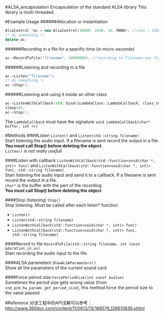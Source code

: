 #ALSA_encapsulation
Encapsulation of the standard ALSA library
This library is multi-threaded.

#Example Usage
######Allocation or instantiation
```cpp
AlsaControl *ac = new AlsaControl(16000, 2048, 16, MONO); //rate : 16000, frames: 2048, bits: 16
/* do something */
delete ac;
```

######Recording in a file for a specific time (in micro-seconds)
```cpp
ac->RecordToFile("filename", 10000000); //recording to filename.wav for 10 seconds
```

######Listening and recording to a file
```cpp
ac->Listen("filename");
/* do something */
ac->Stop();
```

######Listening and using it inside an other class
```cpp
ac->ListenWithCallback(std::bind(&LambdaClass::LambdaCallback, class_to_call, std::placeholders::_1, std::placeholders::_2), "filename");
sleep(8);
ac->Stop();
```

The `LambdaCallback` must have the signature `void LambdaCallback(char* buffer, int rc)`

#Methods
####Listen
`Listen()` and `Listen(std::string filename)`<br>
Start listening the audio input. If a filename is sent record the output in a file.<br>
**You must call Stop() before deleting the object**<br>
*`Listen()` is not really usefull*<br>

####Listen with callback
`ListenWithCallback(std::function<void(char *, int)> func)` and `ListenWithCallback(std::function<void(char *, int)> func, std::string filename)`<br>
Start listening the audio input and send it to a callback. If a filename is sent record the output in a file.<br>
`char*` is the buffer with the part of the recording<br>
**You must call Stop() before deleting the object**<br>

####Stop (listening)
`Stop()`<br>
Stop listening. Must be called after each listen* function
- `Listen()`
- `Listen(std::string filename)`
- `ListenWithCallback(std::function<void(char *, int)> func)`
- `ListenWithCallback(std::function<void(char *, int)> func, std::string filename)`

####Record to file
`RecordToFile(std::string filename, int const &duration_in_us)`<br>
Start recording the audio input to the file.

####ALSA parameters
`ShowALSAParameters()`<br>
Show all the parameters of the current sound card

####Force period size
`ForcePeriodSize(int const &value)`<br>
Sometimes the period size gets wrong value (from `snd_pcm_hw_params_get_period_size`), this method force the period size to the value passed

#Reference
对该工程中的API注解可以参考：http://www.360doc.com/content/11/0613/13/168576_126610836.shtml
